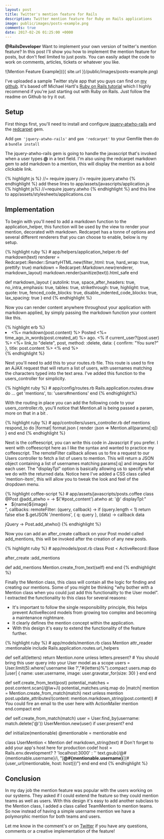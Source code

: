 ```yaml
---
layout: post
title: Twitter's mention feature for Rails 
description: Twitter mention feature for Ruby on Rails applications
image: public/images/posts-example.png
comments: true
date: 2017-02-26 01:25:00 +0000
---
```

<p class='message'>
    <strong>@RailsDeveloper</strong> Want to implement your own version of twitter's mention feature? 
    In this post I'll show you how to implement the mention feature for posts, but don't feel limited to just posts. 
    You can easily adapt the code to work on comments, articles, tickets or whatever you like. 
</p>

![Mention Feature Example]({{ site.url }}/public/images/posts-example.png)

I've uploaded a sample Twitter style app that you guys can find on [my github](https://github.com/WillHennessey/sample-twitter-app). 
It's based off Michael Hartl's [Ruby on Rails tutorial](http://rails-4-0.railstutorial.org) which I highly recommend if you're just starting out with Ruby on Rails.
Just follow the readme on Github to try it out.

## Setup
First things first, you'll need to install and configure [jquery-atwho-rails](https://github.com/ichord/jquery-atwho-rails) and the [redcarpet](https://github.com/vmg/redcarpet) gem. 

Add `gem 'jquery-atwho-rails'`  and `gem 'redcarpet'` to your Gemfile then do a `bundle install`

The jquery-atwho-rails gem is going to handle the javascript that's invoked when a user types **@** in a text field.
I'm also using the redcarpet markdown gem to add markdown to a mention, this will display the mention as a bold clickable link. 

<div class='block-code'>
{% highlight js %}
//= require jquery
//= require jquery.atwho
{% endhighlight %}
add these lines to app/assets/javascripts/application.js
</div>

<div class='block-code'>
{% highlight js%}
//=require jquery.atwho 
{% endhighlight %}
and this line to app/assets/stylesheets/applications.css
</div>

## Implementation  

To begin with you'll need to add a markdown function to the application_helper, this function will be used by the view to render your mention, decorated with markdown.
Redcarpet has a tonne of options and several different renderers that you can choose to enable, below is my setup.

<div class="block-code">
{% highlight ruby %}
# app/helpers/application_helper.rb
def markdown(text)
  renderer = Redcarpet::Render::SmartyHTML.new(filter_html: true, 
                                               hard_wrap: true, 
                                               prettify: true)
  markdown = Redcarpet::Markdown.new(renderer, markdown_layout)
  markdown.render(sanitize(text)).html_safe
end

def markdown_layout
  { autolink: true, space_after_headers: true, no_intra_emphasis: true,
    tables: true, strikethrough: true, highlight: true, quote: true,
    fenced_code_blocks: true, disable_indented_code_blocks: true,
    lax_spacing: true }
end
{% endhighlight %}
</div>

Now you can render content anywhere throughout your application with markdown applied, by simply passing the markdown function your content like this.

<div class="block-code">
{% highlight erb %}
<!-- app/views/posts/_post.html.erb -->
<li>
  <span class="content"><%= markdown(post.content) %></span>
  <span class="timestamp">
    Posted <%= time_ago_in_words(post.created_at) %> ago.
  </span>
  <% if current_user?(post.user) %>
    <%= link_to "delete", post, method: :delete,
                 data: { confirm: "You sure?" },
                 title: post.content %>
  <% end %>
</li>
{% endhighlight %}
</div>

Next you'll need to add this to your routes.rb file. 
This route is used to fire an AJAX request that will return a list of users, with usernames matching the characters typed into the text area.
I've added this function to the users_controller for simplicity. 

<div class='block-code'>
{% highlight ruby %}
# app/config/routes.rb
Rails.application.routes.draw do
  ...
  get 'mentions', to: 'users#mentions'
end
{% endhighlight%}
</div>

With the routing in place you can add the following code to your users_controller.rb, you'll notice that Mention.all is being passed a param, more on that in a bit .

<div class='block-code'>
{% highlight ruby %}
# app/controllers/users_controller.rb
def mentions
  respond_to do |format|
    format.json { render :json => Mention.all(params[:q]) }
  end
end
{% endhighlight %}
</div>

Next is the coffeescript, you can write this code in Javascript if you prefer. I went with coffeescript here as I like the syntax and wanted to practice my coffeescript.
The remoteFilter callback allows us to fire a request to our Users controller to fetch a list of users to mention. 
This will return a JSON object containing a list of usernames matching params[:q] and images for each user.
The "displayTpl" option is basically allowing us to specify what we do with the returned data.
Notice here I've added a CSS class called 'mention-item', this will allow you to tweak the look and feel of the dropdown menu.

<div class='block-code'>
{% highlight coffee-script %}
# app/assets/javascripts/posts.coffee
class @Post
  @add_atwho = ->
    $('#post_content').atwho
      at: '@'
      displayTpl:"<li class='mention-item' data-value='(${name},${image})'>${name}${image}</li>",
      callbacks: remoteFilter: (query, callback) ->
        if (query.length < 1)
          return false
        else
          $.getJSON '/mentions', { q: query }, (data) ->
            callback data

jQuery ->
  Post.add_atwho()
    {% endhighlight %}
</div>

Now you can add an after\_create callback on your Post model called add_mentions, this will be invoked after the creation of any new posts.

<div class="block-code">
{% highlight ruby %}
# app/models/post.rb
class Post < ActiveRecord::Base 
  
  after_create :add_mentions

  def add_mentions
    Mention.create_from_text(self)
  end
end
{% endhighlight %}
</div>

Finally the Mention class, this class will contain all the logic for finding and creating our mentions. 
Some of you might be thinking "why bother with a Mention class when you could just add this functionality to the User model". 
I extracted the functionality to this class for several reasons: 

- It's important to follow the single responsibility principle, this helps prevent ActiveRecord models from growing too complex and becoming a maintenance nightmare.
- It clearly defines the mention concept within the application.
- With this design it's easy to extend the functionality of the feature further.
 
<div class='block-code'>
{% highlight ruby %}
# app/models/mention.rb
class Mention
  attr_reader :mentionable
  include Rails.application.routes.url_helpers

  def self.all(letters)
    return Mention.none unless letters.present?
    # You should bring this user query into your User model as a scope
    users = User.limit(5).where('username like ?',"#{letters}%").compact
    users.map do |user|
      { name: user.username, image: user.gravatar_for(size: 30) }
    end
  end

  def self.create_from_text(post)
    potential_matches = post.content.scan(/@\w+/i)
    potential_matches.uniq.map do |match|
      mention = Mention.create_from_match(match)
      next unless mention
      post.update_attributes!(content: mention.markdown_string(post.content))
      # You could fire an email to the user here with ActionMailer
      mention
    end.compact
  end

  def self.create_from_match(match)
    user = User.find_by(username: match.delete('@'))
    UserMention.new(user) if user.present?
  end

  def initialize(mentionable)
    @mentionable = mentionable
  end

  class UserMention < Mention
    def markdown_string(text)
      # Don't forget to add your app's host here for production code!
      host = Rails.env.development? ? 'localhost:3000' : '' 
      text.gsub(/@#{mentionable.username}/i,
                "[**@#{mentionable.username}**](#{user_url(mentionable, host: host)})")
    end
  end
end
{% endhighlight %}
</div>

## Conclusion  
 
In my day job the mention feature was popular with the users working on our systems. 
They asked if I could extend the feature so they could mention teams as well as users. 
With this design it's easy to add another subclass to the Mention class, I added a class called TeamMention to mention teams.
So now instead of having a simple username mention we have a polymorphic mention for both teams and users. 

Let me know in the comment's or on [Twitter](https://twitter.com/sicklickwill) if you have any questions, comments or a creative implementation of the feature! 